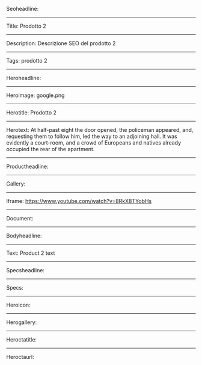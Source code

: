 Seoheadline: 

----

Title: Prodotto 2

----

Description: Descrizione SEO del prodotto 2

----

Tags: prodotto 2

----

Heroheadline: 

----

Heroimage: google.png

----

Herotitle: Prodotto 2

----

Herotext: At half-past eight the door opened, the policeman appeared, and, requesting them to follow him, led the way to an adjoining hall. It was evidently a court-room, and a crowd of Europeans and natives already occupied the rear of the apartment.

----

Productheadline: 

----

Gallery: 

----

Iframe: https://www.youtube.com/watch?v=8RkX8TYobHs

----

Document: 

----

Bodyheadline: 

----

Text: Product 2 text

----

Specsheadline: 

----

Specs: 

----

Heroicon: 

----

Herogallery: 

----

Heroctatitle: 

----

Heroctaurl: 